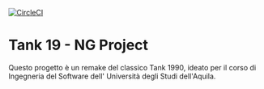 [![CircleCI](https://circleci.com/gh/dr-2/Tank-19-NG/tree/master.svg?style=svg)](https://circleci.com/gh/dr-2/Tank-19-NG/tree/master)

# Tank 19 - NG Project
Questo progetto è un remake del classico Tank 1990, ideato per il corso di Ingegneria del Software dell' Università degli Studi dell'Aquila.